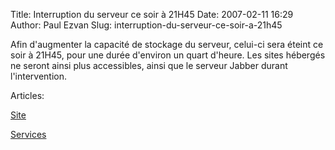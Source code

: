 Title: Interruption du serveur ce soir à 21H45
Date: 2007-02-11 16:29
Author: Paul Ezvan
Slug: interruption-du-serveur-ce-soir-a-21h45

<div
class="field field-name-body field-type-text-with-summary field-label-hidden">

<div class="field-items">

<div class="field-item even">

Afin d'augmenter la capacité de stockage du serveur, celui-ci sera
éteint ce soir à 21H45, pour une durée d'environ un quart d'heure. Les
sites hébergés ne seront ainsi plus accessibles, ainsi que le serveur
Jabber durant l'intervention.

</p>
<p>

</div>

</div>

</div>

<div
class="field field-name-taxonomy-vocabulary-2 field-type-taxonomy-term-reference field-label-above">

<div class="field-label">

Articles: 

</div>

<div class="field-items">

<div class="field-item even">

[Site](https://www.ezvan.fr/taxonomy/term/7)

</div>

<div class="field-item odd">

[Services](https://www.ezvan.fr/taxonomy/term/8)

</div>

</div>

</div>

</p>


